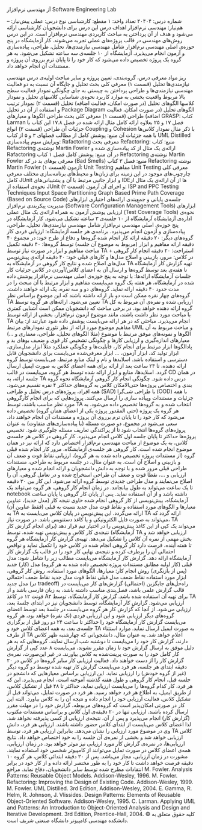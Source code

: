 آز مهندسی نرم‌افزار
Software Engineering Lab

شماره درس: ۴۰۴۰۴	تعداد واحد: ۱
مقطع: کارشناسی	نوع درس: عملی
پیش‌نیاز: –	هم‌نیاز: مهندسی نرم‌افزار
اهداف درس
این درس برای دانشجویان کارشناسی ارائه می‌شود و هدف از آن پرداختن به مباحث کاربردی مهندسی نرم‌افزار است. در این درس روش‌های مهندسی در قالب پروژه‌های عملی تجربه می‌شوند. کار آزمایشگاه در پنج حوزه‌ی اصلی مهندسی نرم‌افزار شامل مهندسی نیازمندی‌ها، تحلیل، طراحی، پیاده‌سازی و آزمون انجام می‌پذیرد. آزمایشگاه از ۱۰ جلسه‌ی سه ساعته تشکیل می‌شود. به هر گروه یک پروژه تخصیص داده می‌شود که کار خود را تا پایان ترم برروی آن پروژه و مستندات آن انجام خواهد داد.

ریز مواد
معرفی درس، گروه‌بندی، تعیین پروژه و سایر مباحث اولیه‌ی درس
مهندسی نیازمندی‌ها
تحلیل (قسمت ۱)
معرفی کلی بحث تحلیل و جایگاه آن نسبت به دو فعالیت مهندسی نیازمندی‌ها و طراحی
پرداختن به چیستی به جای چگونگی
نمودار فعالیت سطح بالا مربوط واقعیت بخشی به موارد کاربرد
نحوه‌ی شناسایی کلاسهای تحلیل و نمودار کلاسها
الگوهای تحلیل (در صورت امکان، فعالیت اضافه)
تحلیل (قسمت ۲)
نمودار ترتیب و استفاده از آن در تحلیل
Package Diagram
الگوهای تحلیل (در صورت امکان، فعالیت اضافه)
طراحی (قسمت ۱)
معرفی کلی بحث طراحی
الگوها و معیار‌های GRASP: کتاب Larman فصل ۱۷ و ۲۵ بعلاوه ارائه کامل مثال ارائه شده در فصل ۱۷.۸ این کتاب با جزئیات آن
طراحی (قسمت ۲)
انواع Coupling و Cohesion با ذکر مثال
نمودار کلاس‌ها با همه جزئیات آن
منبع: پوشش کامل از مطالب فصلهای ۳ و ۵ از کتاب UML Distilled ویرایش سوم
پیاده‌سازی: Rafactoring
معرفی بحث Refactoring:
منبع: کتاب Refactoring نوشته‌ی Martin Fowler
ارائه‌ی یک مثال از کد پیاده‌سازی شده و Rafactoring در آن
منبع: پوشش کامل فصل ۱ کتاب Refactoring نوشته‌ی Martin Fowler
معرفی بو‌های بد در کد (Bad Smells)
منبع: فصل ۳ کتاب Refactoring نوشته Martin Fowler
آزمون (قسمت ۱): Unit Testing
مفاهیم Unit Testing
معرفی کلی چارچوب‌های موجود در این زمینه برای زبان‌ها و محیط‌های برنامه‌سازی مختلف
معرفی کامل JUnit و ابزار جانبی مرتبط با آن و پشتیبانی‌های IDEها از آن
ارائه‌ی یک مثال از نحوه‌ی استفاده از JUnit و اجرای آن
آزمون (قسمت ۲): ISP and PPC Testing Techniques
Input Space Partitioning
Graph Based Prime Path Coverage (Based on Source Code)
جلسه‌ی پایانی و جمع‌بندی
ارائه‌های اختیاری
ابزارهای مدیریت پیکربندی نرم‌افزار (Software Configuration Management Tools)
ابزارهای ارزیابی پوشش آزمون به همراه ارائه‌ی یک مثال عملی (Test Coverage Tools)
نحوه‌ی اداره‌ی آزمایشگاه
آزمایشگاه از ۱۰ جلسه‌ی ۳ ساعته تشکیل می‌شود.
کار آزمایشگاه در پنج حوزه‌ی اصلی مهندسی نرم‌افزار شامل مهندسی نیازمندی‌ها، تحلیل، طراحی، پیاده‌سازی و آزمون انجام می‌پذیرد.
برنامه‌ی هر جلسه آزمایشگاه:
ارزیابی فردی کار گروه‌های دیگر: ۲۰ دقیقه
ارائه کار انجام شده گروه‌ها و دفاع از طرح خود: در مجموع ۴۰ دقیقه
ارائه مفاهیم و ابزار (مربوط به موضوع آن جلسه) توسط گروه‌ها: ۴۰ دقیقه
تکمیل مباحث مفاهیم و ابزار در صورت نیاز توسط TA + استراحت: ۲۰ دقیقه
انجام کار گروهی در کلاس: مرور، بازبینی و اصلاح مدل‌ها و کارهای قبلی خود: ۴۰ دقیقه
ارائه‌ی پیش‌نویس مدل‌های اصلاح شده و نتایج کار گروهی در آزمایشگاه به TA
تهیه گزارش کار آزمایشگاه تا هفته‌ی بعد توسط گروه‌ها و ارسال آن به اعضای کلاس/آوردن در کلاس
جزئیات کار جلسات آزمایشگاه
ارائه‌ها:
با توجه به پنج حوزه‌ی اصلی مهندسی نرم‌افزار پوشش داده شده در آزمایشگاه، هر هفته یک گروه می‌بایست مفاهیم و ابزار مرتبط با آن مبحث را در مدت حدود ۴۰ دقیقه ارائه نماید.
گروه‌های دو و سه نفره، یک ارائه خواهند داشت. گروه‌های چهار نفره ممکن است دو بار ارائه داشته باشند که این موضوع براساس نظر TA تعیین می‌شود.
ارائه‌های هر گروه توسط TA ارزیابی شده و نمره‌ی آن مربوط به کل گروه ارائه دهنده خواهد بود.
در برخی مباحث که دانشجویان ممکن است آشنایی کمتری با مباحث مورد نظر داشت باشند، مانند موضوع آزمون نرم‌افزار، بخشی از ارائه توسط TA انجام می‌پذیرد.
مباحثی که در هر ارائه می‌بایست پوشش داده شود عبارتند از:
بیان مفاهیم موضوع مورد ارائه از نظر تئوری
نمودار‌های مرتبط UML و مباحث مربوط به آن
الگو‌ها و نمونه‌های موفق مرتبط با موضوع (مثلا الگو‌های تحلیل، طراحی، معماری و …)
معیار‌های اندازه‌گیری و ارزیابی کار‌ها و چگونگی تشخیص کار قوی و ضعیف
بو‌های بد و پاد‌الگو‌ها
ابزار مرتبط برای انجام کار، قابلیت‌ها و چگونگی عملکرد
مثلاً ابزار مدل‌سازی، ابزار تولید کد، ابزار آزمون، …
ابزار معرفی‌شده می‌بایست برای دانشجویان قابل دسترسی و استفاده باشد.
اسلاید‌ها و نام و لینک منابع مرتبط، می‌بایست توسط گروه ارائه دهنده، تا ۲۴ ساعت بعد از ارائه برای همه اعضای کلاس به صورت ایمیل ارسال گردد.
اسلاید‌ها، منابع و ابزار ارائه شده توسط هر گروه، می‌بایست در قالب CD در همان جلسه ارائه، به TA درس داده شود.
چگونگی انجام کار گروهی آزمایشگاه
نحوه گروه بندی و اختصاص پروژه‌ها
حتی‌الامکان کلاس به گروه‌های حداکثر ۴ نفره تقسیم می‌شود.
همه افراد، پروژه‌های درس تحلیل و طراحی (SAD) یا طراحی شی‌گرا (OOD) با همه جزئیات و مستندات وپیاده سازی را ارسال می‌کنند.
پروژه‌هایی که برای انجام کارگروهی مورد نظر مناسب باشند، توسط TA انتخاب شده و به گروه‌ها تخصیص داده می‌شود.
به هر گروه یک پروژه (حتی المقدور پروژه یکی از اعضای همان گروه) تخصیص داده می‌شود که کار خود را تا پایان ترم برروی آن پروژه و مستندات آن انجام خواهند داد.
سعی می‌شود در مجموع، دو صورت مسئله (با پیاده‌سازی‌های متفاوت) به عنوان پروژه‌های گروه‌ها انتخاب شود تا از پراکندگی تعاریف مسئله جلوگیری شود.
تخصیص پروژه‌ها حداکثر تا پایان جلسه اول کلاس انجام می‌پذیرد.
کار گروهی در کلاس
هر جلسه‌ی کلاس، به یک موضوع از مباحث مهندسی نرم‌افزار اختصاص دارد که ارائه نیز در همان موضوع انجام شده است.
کار گروهی هر جلسه‌ی آزمایشگاه، مرور کار انجام شده قبلی گروه (از مستندات پروژه تخصیص داده شده به هر گروه)، ارزیابی نقاط قوت و ضعف آن و بازبینی و اصلاح آن است.
به عنوان مثال، در جلسه مربوط به طراحی، مستندات طراحی قبلی مرور شده و با توجه به دانش دانشجویان و ارائه انجام شده و معیار‌های ارزیابی و …، نقطا قوت و ضعف آن طراحی استخراج شده و در تعامل گروهی، آن را اصلاح می‌نمایند و مدل طراحی جدیدی توسط گروه ارائه می‌شود.
این کار بین ۳۰ دقیقه تا یک ساعت می‌تواند به طول بیانجامد.
در زمان انجام کار گروهی، هر گروه می‌تواند یک notebook داشته باشد و از آن استفاده نماید.
پس از پایان کار گروهی یا پایان ساعت آزمایشگاه، پیش‌نویسی از کار گروهی انجام شده حاوی نتیجه کار (مدل جدید)، عناوین معیار‌ها و الگو‌های مورد استفاده و نقاط قوت مدل جدید نسبت به قبلی (فقط عناوین آن) به TA ارائه می‌گردد.
این پیش‌نویس در پایان کلاس می‌بایست به TA ارائه گردد که می‌تواند به صورت فایل الکترونیکی و یا کاغذ دستنویس باشد.
در صورت نیاز، TA می‌تواند یک کپی از این کاغذ پیش‌نویس را در اختیار تیم قرار دهد (برای انجام گزارش کار آزمایشگاه)
نتیجه‌ی کار کلاس و پیش‌نویس تهیه شده، توسط TA ارزیابی خواهد شد و بخش مهمی از نمره آن کلاس را تشکیل می‌دهد.
تهیه‌ی گزارش کار آزمایشگاه
هر گروه تا هفته آینده، فرصت دارد کار گروهی انجام شده در کلاس خود را تکمیل نماید و نواقص احتمالی آن را برطرف کرده و نتیجه‌ی ‌نهایی کار خود را در قالب یک گزارش کار آزمایشگاه ارائه دهد.
گزارش کار آزمایشگاه می‌بایست مطالب زیر را شامل شود:
مدل قبلی (کار اولیه مطابق مستندات پروژه تخصیص داده شده به هر گروه)
مدل (کار) جدید (پس از بازنگری)
روش انجام کار: معیار‌ها، الگو‌های مورد استفاده، روش کار گروهی، ابزار مورد استفاده
نقاط ضعف مدل قبلی
نقاط قوت مدل جدید
نقاط ضعف احتمالی مدل جدید (در tradeoff)
راه‌حل‌های جایگزین (احتمالی)
گزارش‌های کار می‌بایست در قالب گزارش علمی باشد، فصل‌بندی مناسب داشته باشد، به زبان فارسی باشد و از فونت ۱۲ در کاغذ A۴ برای تهیه آن استفاده شده باشد.
گزارش کار آزمایشگاه، توسط TA ارزیابی می‌شود.
گزارش کار آزمایشگاه، توسط دانشجویان نیز در ابتدای جلسهٔ بعد، ارزیابی می‌شود.
از آنجا که گزارش کار هر گروه می‌بایست در جلسهٔ بعد توسط اعضای گروه‌های دیگر ارزیابی شود و این ارزیابی فردی (تک نفره) خواهد بود، هر گروه می‌بایست گزارش کار آزمایشگاه خود را حداکثر تا ساعت ۲۴ دو روز قبل از برگزاری جلسه‌ی بعد، به همه اعضای کلاس خود و TA به صورت ایمیل ارسال نماید. موارد استثناء از طرف TA اعلام خواهد شد.
به عنوان مثال، دانشجویانی که چهارشنبه ظهر کلاس دارند، گزارش کار خود را می‌بایست تا دوشنبه شب ارسال نمایند.
گروه‌هایی که به هر دلیل موفق به ارسال گزارش خود تا زمان مقرر نشوند، می‌بایست ۸ عدد کپی از گزارش کار کامل خود را به صورت پرینت‌شده به کلاس بیاورند. در غیر این‌صورت، نمره‌ی گزارش کار را از دست خواهند داد.
فعالیت ارزیابی کار سایر گروه‌ها در کلاس
در ۲۰ دقیقه ابتدای هر جلسه، هر فرد می‌بایست گزارش کار تهیه شده توسط دو گروه دیگر (غیر از گروه خودش) را ارزیابی نماید.
این ارزیابی براساس معیارهایی که دانشجو در جلسه قبل، انجام کار گروهی و طول هفته گذشته آموخته است، انجام می‌پذیرد.
این که هر فرد، کار کدام گروه‌ها را می‌بایست ارزیابی نماید، حداکثر تا ۴۸ قبل از تشکیل کلاس، از طریق ایمیل، به اطلاع هر فرد خواهد رسید.
هر فرد در صورت تمایل، می‌تواند قبل از تشکیل کلاس، فعالیت ارزیابی خود را انجام داده و نتیجه آن را به کلاس بیاورد. البته این کار در صورتی امکان‌پذیر است که گروه‌های مربوطه، گزارش خود را در مهلت مقرر ارسال کرده باشند.
ارزیابی تنها در ۲۰ دقیقه‌ی اول کلاس و براساس مستندات مکتوب (گزارش کار) انجام می‌پذیرد و پس از آن، نتیجه‌ی ارزیابی از کسی پذیرفته نخواهد شد. لذا اعضای کلاس می‌بایست از ابتدای کلاس حضور داشته باشند.
ارزیابی هر فرد، دانش وی در موضوع مورد ارزیابی را نشان می‌دهد. بنابراین ارزیابی هر فرد، توسط TA کلاس ارزیابی خواهد شد و بخشی از نمره‌ی آن جلسه را به خود اختصاص خواهد داد.
نتایج ارزیابی‌ها، در نمره‌ی گزارش کار مورد ارزیابی نیز موثر خواهد بود.
در زمان ارزیابی، همه‌ی اعضای کلاس در صورت تمایل می‌توانند از کامپیوتر شخصی خود استفاده نمایند.
مشورت در زمان ارزیابی، مجاز‌ می‌باشد.
پس از ۲۰ دقیقه ابتدائی کلاس، هر گروه ۱۰ دقیقه فرصت خواهد داشت تا کار خود را به طور مختصر ارائه داده و از کار خود در برابر انتقادات مطرح شده توسط سایر دانشجویان، دفاع نماید.
مراجع
M. Fowler. Analysis Patterns: Reusable Object Models. Addison-Wesley, 1996.
M. Fowler. Refactoring: Improving the Design of Existing Code. Addison-Wesley, 1999.
M. Fowler. UML Distilled. 3rd Edition, Addison-Wesley, 2004.
E. Gamma, R. Helm, R. Johnson, J. Vlissides. Design Patterns: Elements of Reusable Object-Oriented Software. Addison-Wesley, 1995.
C. Larman. Applying UML and Patterns: An Introduction to Object-Oriented Analysis and Design and Iterative Development. 3rd Edition, Prentice-Hall, 2004.
© کلیه حقوق متعلق به دانشکده مهندسی کامپیوتر دانشگاه صنعتی شریف است.